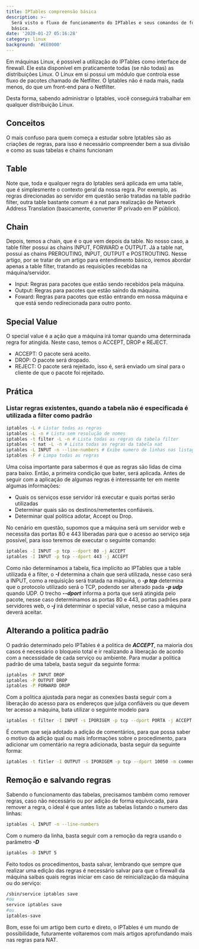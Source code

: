 ```yaml
---
title: IPTables compreensão básica
description: >-
  Será visto o fluxo de funcionamento do IPTables e seus comandos de forma
  básica.
date: '2020-01-27 05:16:28'
category: linux
background: '#EE0000'
---
```

Em máquinas Linux, é possível a utilização do IPTables como interface de firewall. Ele esta disponível em praticamente todas (se não todas) as distribuições Linux. O Linux em si possui um módulo que controla esse fluxo de pacotes chamado de Netfilter. O Iptables não é nada mais, nada menos, do que um front-end para o Netfilter.

Desta forma, sabendo administrar o Iptables, você conseguirá trabalhar em qualquer distribuição Linux.

## Conceitos

O mais confuso para quem começa a estudar sobre Iptables são as criações de regras, para isso é necessário compreender bem a sua divisão e como as suas tabelas e chains funcionam

## Table

Note que, toda e qualquer regra do Iptables será aplicada em uma table, que é simplesmente o contexto geral da nossa regra. Por exemplo, as regras direcionadas ao servidor em questão serão tratadas na table padrão filter, outra table bastante comum é a nat para realização de Network Address Translation (basicamente, converter IP privado em IP público).

## Chain

Depois, temos a chain, que é o que vem depois da table. No nosso caso, a table filter possui as chains INPUT, FORWARD e OUTPUT. Já a table nat, possui as chains PREROUTING, INPUT, OUTPUT e POSTROUTING. Nesse artigo, por se tratar de um artigo para entendimento básico, iremos abordar apenas a table filter, tratando as requisições recebidas na máquina/servidor.

* Input: Regras para pacotes que estão sendo recebidos pela máquina.
* Output: Regras para pacotes que estão saindo da máquina.
* Foward: Regras para pacotes que estão entrando em nossa máquina e que está sendo redirecionada para outro ponto.

## Special Value

O special value é a ação que a máquina irá tomar quando uma determinada regra for atingida. Neste caso, temos o ACCEPT, DROP e REJECT.

* ACCEPT: O pacote será aceito.
* DROP: O pacote será dropado.
* REJECT: O pacote será rejeitado, isso é, será enviado um sinal para o cliente de que o pacote foi rejeitado.

## Prática

### Listar regras existentes, quando a tabela não é especificada é utilizada a filter como padrão

```bash
iptables -L # Listar todas as regras
iptables -L -n # Lista sem resolução de nomes
iptables -t filter -L -n # Lista todas as regras da tabela filter
iptables -t nat -L -n # Lista todas as regras da tabela nat
iptables -L INPUT -n --line-numbers # Exibe numero de linhas nas listagens
iptables -F # Limpa todas as regras
```

Uma coisa importante para sabermos é que as regras são lidas de cima para baixo. Então, a primeira condição que bater, será aplicada. Antes de seguir com a aplicação de algumas regras é interessante ter em mente algumas informações:

* Quais os serviços esse servidor irá executar e quais portas serão utilizadas
* Determinar quais são os destinos/remetentes confiáveis.
* Determinar qual politica adotar, Accept ou Drop.

No cenário em questão, supomos que a máquina será um servidor web e necessita das portas 80 e 443 liberadas para que o acesso ao serviço seja possível, para isso teremos de executar o seguinte comando:

```bash
iptables -I INPUT -p tcp --dport 80 -j ACCEPT
iptables -I INPUT -p tcp --dport 443 -j ACCEPT
```

Como não determinamos a tabela, fica implícito ao IPTables que a table utilizada é a filter, o ***\-I*** determina a chain que será utilizada, nesse caso será a INPUT, como a requisição será tratada na máquina, o ***\-p tcp*** determina que o protocolo utilizado será o TCP, podendo ser alterado pada ***\-p udp*** quando UDP. O trecho ***\--dport*** informa a porta que será atingida pelo pacote, nesse caso determinamos as portas 80 e 443, portas padrões para servidores web, o ***\-j*** irá determinar o special value, nesse caso a máquina deverá aceitar.

## Alterando a politica padrão

O padrão determinado pelo IPTables é a politica de ***ACCEPT***, na maioria dos casos é necessário o bloqueio total e ir realizando a liberação de acordo com a necessidade de cada serviço ou ambiente. Para mudar a politica padrão de uma tabela, basta seguir da seguinte forma:

```bash
iptables -P INPUT DROP
iptables -P OUTPUT DROP
iptables -P FORWARD DROP
```

Com a politica ajustada para negar as conexões basta seguir com a liberação do acesso para os endereços que julga confiáveis ou que devem ter acesso a máquina, bata utilizar o seguinte modelo para

```bash
iptables -t filter -I INPUT -s IPORIGEM -p tcp --dport PORTA -j ACCEPT
```

É comum que seja adotado a adição de comentários, para que possa saber o motivo da adição qual ou mais informações sobre o procedimento, para adicionar um comentário na regra adicionada, basta seguir da seguinte forma:

```bash
iptables -t fitler -I OUTPUT -s IPORIGEM -p tcp --dport 10050 -m comment --comment "Teste" -J ACCEPT
```

## Remoção e salvando regras

Sabendo o funcionamento das tabelas, precisamos também como remover regras, caso não necessário ou por adição de forma equivocada, para remover a regra, o ideal é que antes liste as tabelas listando o numero das linhas:

```bash
iptables -L INPUT -n --line-numbers
```

Com o numero da linha, basta seguir com a remoção da regra usando o parâmetro ***\-D***

```bash
iptables -D INPUT 5
```

Feito todos os procedimentos, basta salvar, lembrando que sempre que realizar uma edição das regras é necessário salvar para que o firewall da máquina saibas quais regras iniciar em caso de reinicialização da máquina ou do serviço:

```bash
/sbin/service iptables save
#ou
service iptables save 
#ou
iptables-save
```

Bom, esse foi um artigo bem curto e direto, o IPTables é um mundo de possibilidade, futuramente voltaremos com mais artigos aprofundando mais nas regras para NAT.
